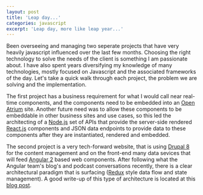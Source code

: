 ```yaml
---
layout: post
title: 'Leap day...'
categories: javascript
excerpt: 'Leap day, more like leap year...'
---
```


Been overseeing and managing two seperate projects that have very heavily javascript influenced over the last few months. Choosing the right technology to solve the needs of the client is something I am passionate about. I have also spent years diversifying my knowledge of many technologies, mostly focused on Javascript and the associated frameworks of the day. Let's take a quick walk through each project, the problem we are solving and the implementation.

The first project has a business requirement for what I would call near real-time components, and the components need to be embedded into an [Open Atrium](http://www.openatrium.com/) site. Another future need was to allow these components to be embeddable in other business sites and use cases, so this led the architecting of a [Node.js](https://nodejs.org/en/) set of APIs that provide the server-side rendered [React.js](https://facebook.github.io/react/) components and JSON data endpoints to provide data to these components after they are instantiated, rendered and embedded.  

The second project is a very tech-forward website, that is using [Drupal 8](http://drupal.org) for the content management and on the front-end many data sevices that will feed [Angular 2](http://angular.io) based web components.  After following what the Angular team's blog's and podcast conversations recently, there is a clear architectural paradigm that is surfacing ([Redux](https://github.com/reactjs/redux) style data flow and state management).  A good write-up of this type of architecture is located at this [blog post](http://victorsavkin.com/post/137821436516/managing-state-in-angular-2-applications).
  
